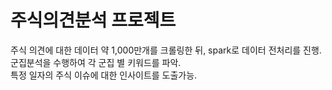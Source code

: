 # 주식의견분석 프로젝트
주식 의견에 대한 데이터 약 1,000만개를 크롤링한 뒤, spark로 데이터 전처리를 진행.   
군집분석을 수행하여 각 군집 별 키워드를 파악.   
특정 일자의 주식 이슈에 대한 인사이트를 도출가능.

